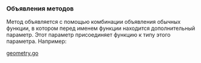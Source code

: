 ### Объявления методов

Метод объявляется с помощью комбинации объявления обычных функции, в котором перед именем
функции находится дополнительный параметр.
Этот параметр присоединяет функцию к типу этого параметра.
Например:

[geometry.go](https://github.com/unixlinuxgeek/The_Go_Programming_Language_Exercises/blob/main/ch6/geometry.go)